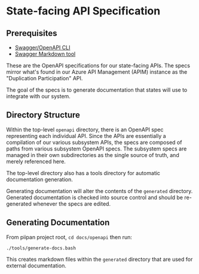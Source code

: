 # State-facing API Specification

## Prerequisites
- [Swagger/OpenAPI CLI](https://github.com/APIDevTools/swagger-cli)
- [Swagger Markdown tool](https://www.npmjs.com/package/swagger-markdown)

These are the OpenAPI specifications for our state-facing APIs. The specs mirror what's found in our Azure API Management (APIM) instance as the "Duplication Participation" API.

The goal of the specs is to generate documentation that states will use to integrate with our system.

## Directory Structure

Within the top-level `openapi` directory, there is an OpenAPI spec representing each individual API. Since the APIs are essentially a compilation of our various subsystem APIs, the specs are composed of paths from various subsystem OpenAPI specs. The subsystem specs are managed in their own subdirectories as the single source of truth, and merely referenced here.

The top-level directory also has a tools directory for automatic documentation generation.

Generating documentation will alter the contents of the `generated` directory. Generated documentation is checked into source control and should be re-generated whenever the specs are edited.

## Generating Documentation

From piipan project root, `cd docs/openapi` then run:
```
./tools/generate-docs.bash
```

This creates markdown files within the `generated` directory that are used for external documentation.
